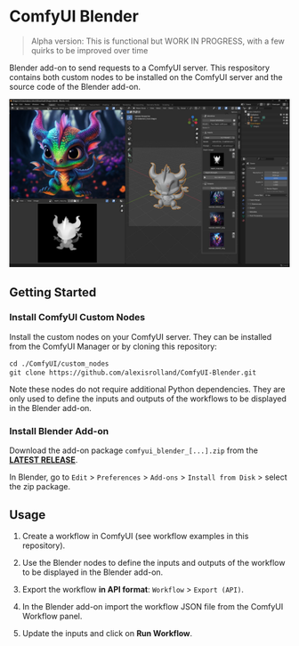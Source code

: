 # ComfyUI Blender

> Alpha version: This is functional but WORK IN PROGRESS, with a few quirks to be improved over time

Blender add-on to send requests to a ComfyUI server. This respository contains both custom nodes to be installed on the ComfyUI server and the source code of the Blender add-on.

![Blender Screenshot](./screenshot_blender.jpg)

## Getting Started

### Install ComfyUI Custom Nodes

Install the custom nodes on your ComfyUI server. They can be installed from the ComfyUI Manager or by cloning this repository:

```shell
cd ./ComfyUI/custom_nodes
git clone https://github.com/alexisrolland/ComfyUI-Blender.git
```

Note these nodes do not require additional Python dependencies. They are only used to define the inputs and outputs of the workflows to be displayed in the Blender add-on.

### Install Blender Add-on

Download the add-on package `comfyui_blender_[...].zip` from the **[LATEST RELEASE](https://github.com/alexisrolland/ComfyUI-Blender/releases)**.

In Blender, go to `Edit` > `Preferences` > `Add-ons` > `Install from Disk` > select the zip package.

## Usage

1. Create a workflow in ComfyUI (see workflow examples in this repository).

2. Use the Blender nodes to define the inputs and outputs of the workflow to be displayed in the Blender add-on.

3. Export the workflow **in API format**: `Workflow` > `Export (API)`.

4. In the Blender add-on import the workflow JSON file from the ComfyUI Workflow panel.

5. Update the inputs and click on **Run Workflow**.
